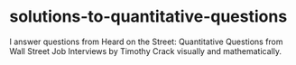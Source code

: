 # solutions-to-quantitative-questions
I answer questions from Heard on the Street: Quantitative Questions from Wall Street Job Interviews by Timothy Crack visually and mathematically.
